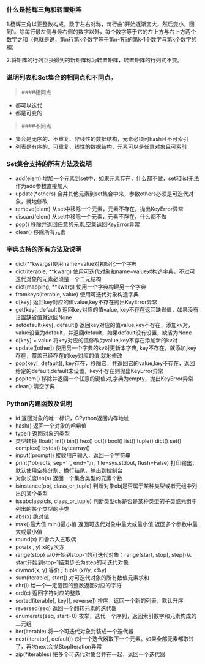 ### 什么是杨辉三角和转置矩阵
1.杨辉三角以正整数构成，数字左右对称，每行由1开始逐渐变大，然后变小，回到1。除每行最左侧与最右侧的数字以外，每个数字等于它的左上方与右上方两个数字之和（也就是说，第n行第k个数字等于第n-1行的第k-1个数字与第k个数字的和）

2.将矩阵的行列互换得到的新矩阵称为转置矩阵，转置矩阵的行列式不变。
### 说明列表和Set集合的相同点和不同点。
> ####相同点
+ 都可以迭代
+ 都是可变的
> ####不同点
+ 集合是无序的、不重复、非线性的数据结构，元素必须可hash且不可索引
+ 列表是有序的、可重复、线性的数据结构，元素可以是任意对象且可索引
### Set集合支持的所有方法及说明
+ add(elem) 增加一个元素到set中，如果元素存在，什么都不做，set和list无法作为add参数直接加入
+ update(*others) 合并其他元素到set集合中来，参数others必须是可迭代对象，就地修改
+ remove(elem) 从set中移除一个元素，元素不存在，抛出KeyError异常
+ discard(elem)  从set中移除一个元素，元素不存在，什么都不做
+ pop() 移除并返回任意的元素,空集返回KeyError异常
+ clear() 移除所有元素
### 字典支持的所有方法及说明
+ dict(**kwargs)使用name=value对初始化一个字典
+ dict(iterable, **kwarg) 使用可迭代对象和name=value对构造字典，不过可迭代对象的元素必须是一个二元结构
+ dict(mapping, **kwarg) 使用一个字典构建另一个字典
+ fromkeys(iterable, value) 使用可迭代对象构造字典
+ d[key] 返回key对应的值value,key不存在抛出KeyError异常
+ get(key[, default]) 返回key对应的值value, key不存在返回缺省值，如果没有设置缺省值就返回None
+ setdefault(key[, default]) 返回key对应的值value,key不存在，添加kv对，value设置为default，并返回default，如果default没有设置，缺省为None
+ d[key] = value 将key对应的值修改为value,key不存在添加新的kv对
+ update([other])  使用另一个字典的kv对更新本字典, key不存在，就添加,key存在，覆盖已经存在的key对应的值,就地修改
+ pop(key[, default]), key存在，移除它，并返回它的value,key不存在，返回给定的default,default未设置，key不存在则抛出KeyError异常
+ popitem() 移除并返回一个任意的键值对,字典为empty，抛出KeyError异常
+ clear()  清空字典
### Python内建函数及说明
+ id 返回对象的唯一标识，CPython返回内存地址
+ hash() 返回一个对象的哈希值
+ type() 返回对象的类型
+ 类型转换 float() int() bin() hex() oct() bool() list() tuple() dict() set() complex()  bytes() bytearray()
+ input([prompt]) 接收用户输入，返回一个字符串
+ print(*objects, sep=' ', end='\n', file=sys.stdout, flush=False) 打印输出，默认使用空格分割、换行结尾，输出到控制台
+ 对象长度len(s) 返回一个集合类型的元素个数
+ isinstance(obj, class_or_tuple) 判断对象obj是否属于某种类型或者元组中列出的某个类型
+ issubclass(cls, class_or_tuple) 判断类型cls是否是某种类型的子类或元组中列出的某个类型的子类
+ abs(x) 绝对值 
+ max()最大值 min()最小值 返回可迭代对象中最大或最小值,返回多个参数中最大或最小值
+ round(x) 四舍六入五取偶
+ pow(x , y) x的y次方
+ range(stop) 从0开始到stop-1的可迭代对象；range(start, stop[, step])从start开始到stop-1结束步长为step的可迭代对象
+ divmod(x, y) 等价于tuple (x//y, x%y)
+ sum(iterable[, start]) 对可迭代对象的所有数值元素求和
+ chr(i) 给一个一定范围的整数返回对应的字符
+ ord(c) 返回字符对应的整数
+ sorted(iterable[, key][, reverse]) 排序，返回一个新的列表，默认升序
+ reversed(seq) 返回一个翻转元素的迭代器
+ enumerate(seq, start=0) 枚举，迭代一个序列，返回索引数字和元素构成的二元组
+ iter(iterable) 将一个可迭代对象封装成一个迭代器
+ next(iterator[, default]) t对一个迭代器取下一个元素。如果全部元素都取过了，再次next会抛StopIteration异常
+ zip(*iterables) 把多个可迭代对象合并在一起，返回一个迭代器
